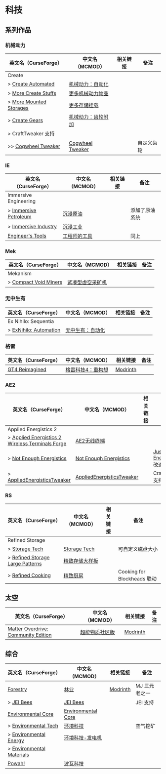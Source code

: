 # 科技

## 系列作品

### 机械动力

| 英文名（CurseForge）                                                                          | 中文名（MCMOD）                                            | 相关链接 | 备注       |
| --------------------------------------------------------------------------------------------- | ---------------------------------------------------------- | -------- | ---------- |
| Create                                                                                        |                                                            |          |            |
| > [Create Automated](https://www.curseforge.com/minecraft/mc-mods/create-automated)           | [机械动力：自动化](https://www.mcmod.cn/class/4302.html)   |          |            |
| > [More Create Stuffs](https://www.curseforge.com/minecraft/mc-mods/more-create-stuffs)       | [更多机械动力物品](https://www.mcmod.cn/class/3781.html)   |          |            |
| > [More Mounted Storages](https://www.curseforge.com/minecraft/mc-mods/more-mounted-storages) | [更多存储挂载](https://www.mcmod.cn/class/5098.html)       |          |            |
| > [Create Gears](https://www.curseforge.com/minecraft/mc-mods/create-gears)                   | [机械动力：齿轮附加](https://www.mcmod.cn/class/4223.html) |          |            |
| > CraftTweaker 支持                                                                           |                                                            |          |            |
| >> [Cogwheel Tweaker](https://www.curseforge.com/minecraft/mc-mods/cogwheel-tweaker)          | [Cogwheel Tweaker](https://www.mcmod.cn/class/4076.html)   |          | 自定义齿轮 |

### IE

| 英文名（CurseForge）                                                                      | 中文名（MCMOD）                                      | 相关链接 | 备注           |
| ----------------------------------------------------------------------------------------- | ---------------------------------------------------- | -------- | -------------- |
| Immersive Engineering                                                                     |                                                      |          |                |
| > [Immersive Petroleum](https://www.curseforge.com/minecraft/mc-mods/immersive-petroleum) | [沉浸原油](https://www.mcmod.cn/class/819.html)      |          | 添加了原油系统 |
| > [Immersive Industry](https://www.curseforge.com/minecraft/mc-mods/immersive-industry)   | [沉浸工业](https://www.mcmod.cn/class/5434.html)     |          |                |
| [Engineer's Tools](https://www.curseforge.com/minecraft/mc-mods/engineers-tools)          | [工程师的工具](https://www.mcmod.cn/class/2116.html) |          | 同上           |

### Mek

| 英文名（CurseForge）                                                                      | 中文名（MCMOD）                                          | 相关链接 | 备注 |
| ----------------------------------------------------------------------------------------- | -------------------------------------------------------- | -------- | ---- |
| Mekanism                                                                                  |                                                          |          |      |
| > [Compact Void Miners](https://www.curseforge.com/minecraft/mc-mods/compact-void-miners) | [紧凑型虚空采矿机](https://www.mcmod.cn/class/2781.html) |          |      |

### 无中生有

| 英文名（CurseForge）                                                                       | 中文名（MCMOD）                                          | 相关链接 | 备注 |
| ------------------------------------------------------------------------------------------ | -------------------------------------------------------- | -------- | ---- |
| Ex Nihilo: Sequentia                                                                       |                                                          |          |      |
| > [ExNihilo: Automation](https://www.curseforge.com/minecraft/mc-mods/exnihilo-automation) | [无中生有：自动化](https://www.mcmod.cn/class/3627.html) |          |      |

### 格雷

| 英文名（CurseForge）                                                          | 中文名（MCMOD）                                           | 相关链接                                  | 备注 |
| ----------------------------------------------------------------------------- | --------------------------------------------------------- | ----------------------------------------- | ---- |
| [GT4 Reimagined](https://www.curseforge.com/minecraft/mc-mods/gt4-reimagined) | [格雷科技4：重构想](https://www.mcmod.cn/class/4477.html) | [Modrinth](https://modrinth.com/mod/gt4r) |      |

### AE2

| 英文名（CurseForge）                                                                                                                            | 中文名（MCMOD）                                                   | 相关链接 | 备注                                                                   |
| ----------------------------------------------------------------------------------------------------------------------------------------------- | ----------------------------------------------------------------- | -------- | ---------------------------------------------------------------------- |
| Applied Energistics 2                                                                                                                           |                                                                   |          |                                                                        |
| > [Applied Energistics 2 Wireless Terminals Forge](https://www.curseforge.com/minecraft/mc-mods/applied-energistics-2-wireless-terminals-forge) | [AE2无线终端](https://www.mcmod.cn/class/4109.html)               |          |                                                                        |
| > [Not Enough Energistics](https://www.curseforge.com/minecraft/mc-mods/not-enough-energistics)                                                 | [Not Enough Energistics](https://www.mcmod.cn/class/4423.html)    |          | [Just Enough Energistics](https://www.mcmod.cn/class/1537.html) 改进版 |
| > [AppliedEnergisticsTweaker](https://www.curseforge.com/minecraft/mc-mods/appliedenergisticstweaker)                                           | [AppliedEnergisticsTweaker](https://www.mcmod.cn/class/3713.html) |          | CraftTweaker 支持                                                      |

### RS

| 英文名（CurseForge）                                                                             | 中文名（MCMOD）                                        | 相关链接 | 备注                        |
| ------------------------------------------------------------------------------------------------ | ------------------------------------------------------ | -------- | --------------------------- |
| Refined Storage                                                                                  |                                                        |          |                             |
| > [Storage Tech](https://www.curseforge.com/minecraft/mc-mods/storage-tech)                      | [Storage Tech](https://www.mcmod.cn/class/2999.html)   |          | 可自定义磁盘大小            |
| > [Refined Storage Large Patterns](https://www.curseforge.com/minecraft/mc-mods/rslargepatterns) | [精致存储大样板](https://www.mcmod.cn/class/5023.html) |          |                             |
| > [Refined Cooking](https://www.curseforge.com/minecraft/mc-mods/refined-cooking)                | [精致厨房](https://www.mcmod.cn/class/5836.html)       |          | Cooking for Blockheads 联动 |

## 太空

| 英文名（CurseForge）                                                                                                   | 中文名（MCMOD）                                        | 相关链接                                  | 备注 |
| ---------------------------------------------------------------------------------------------------------------------- | ------------------------------------------------------ | ----------------------------------------- | ---- |
| [Matter Overdrive: Community Edition](https://www.curseforge.com/minecraft/mc-mods/matter-overdrive-community-edition) | [超能物质社区版](https://www.mcmod.cn/class/5526.html) | [Modrinth](https://modrinth.com/mod/moce) |      |

## 综合

| 英文名（CurseForge）                                                                              | 中文名（MCMOD）                                            | 相关链接                                      | 备注          |
| ------------------------------------------------------------------------------------------------- | ---------------------------------------------------------- | --------------------------------------------- | ------------- |
| [Forestry](https://www.curseforge.com/minecraft/mc-mods/forestry)                                 | [林业](https://www.mcmod.cn/class/5.html)                  | [Modrinth](https://modrinth.com/mod/forestry) | MJ 三元老之一 |
| > [JEI Bees](https://www.curseforge.com/minecraft/mc-mods/jei-bees)                               | [JEI Bees](https://www.mcmod.cn/class/805.html)            |                                               | JEI 支持      |
| [Environmental Core](https://www.curseforge.com/minecraft/mc-mods/environmental-core)             | [Environmental Core](https://www.mcmod.cn/class/3270.html) |                                               |               |
| > [Environmental Tech](https://www.curseforge.com/minecraft/mc-mods/environmental-tech)           | [环境科技](https://www.mcmod.cn/class/583.html)            |                                               | 空气挖矿      |
| > [Environmental Energy](https://www.curseforge.com/minecraft/mc-mods/environmental-energy)       | [环境科技-发电机](https://www.mcmod.cn/class/4236.html)    |                                               |               |
| > [Environmental Materials](https://www.curseforge.com/minecraft/mc-mods/environmental-materials) |                                                            |                                               |               |
| [Powah!](https://www.curseforge.com/minecraft/mc-mods/powah)                                      | [波瓦科技](https://www.mcmod.cn/class/2365.html)           |                                               |               |
